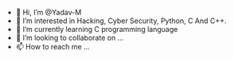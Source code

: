 - 👋 Hi, I’m @Yadav-M
- 👀 I’m interested in Hacking, Cyber Security, Python, C And C++.
- 🌱 I’m currently learning C programming language
- 💞️ I’m looking to collaborate on ...
- 📫 How to reach me ...

<!---
Yadav-M/Yadav-M is a ✨ special ✨ repository because its `README.md` (this file) appears on your GitHub profile.
You can click the Preview link to take a look at your changes.
--->
